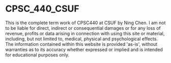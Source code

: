 # CPSC_440_CSUF
This is the complete term work of CPSC440 at CSUF by Ning Chen. I am not to be liable for direct, indirect or consequential damages or for any loss of revenue, profits or data arising in connection with using this site or material, including, but not limited to, medical, physical and psychological effects. The information contained within this website is provided 'as-is', without warranties as to its accuracy whether expressed or implied and is intended for educational purposes only.
